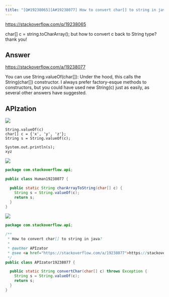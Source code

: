 ```yaml
---
title: "[Q#19238065][A#19238077] How to convert char[] to string in java?"
---
```


https://stackoverflow.com/q/19238065

char[] c = string.toCharArray();
but how to convert c back to String type?
thank you!

## Answer

https://stackoverflow.com/a/19238077

You can use String.valueOf(char[]):
Under the hood, this calls the String(char[]) constructor. I always prefer factory-esque methods to constructors, but you could have used new String(c) just as easily, as several other answers have suggested.

## APIzation

<div class="code-3columns-row">

<div class="code-3columns-column">

<div><img src="/stackoverflow.png" /></div>

```plain
String.valueOf(c)
char[] c = {'x', 'y', 'z'};
String s = String.valueOf(c);

System.out.println(s);
xyz
```

</div>

<div class="code-3columns-column">

<div><img src="/human.png" /></div>

```java
package com.stackoverflow.api;

public class Human19238077 {

  public static String charArrayToString(char[] c) {
    String s = String.valueOf(c);
    return s;
  }
}

```

</div>

<div class="code-3columns-column">

<div><img src="/apizator.png" /></div>

```java
package com.stackoverflow.api;

/**
 * How to convert char[] to string in java?
 *
 * @author APIzator
 * @see <a href="https://stackoverflow.com/a/19238077">https://stackoverflow.com/a/19238077</a>
 */
public class APIzator19238077 {

  public static String convertChar(char[] c) throws Exception {
    String s = String.valueOf(c);
    return s;
  }
}

```

</div>

</div>